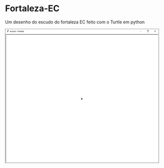 # Fortaleza-EC
Um desenho do escudo do fortaleza EC feito com o Turtle em python

<img src="escudo.gif">
